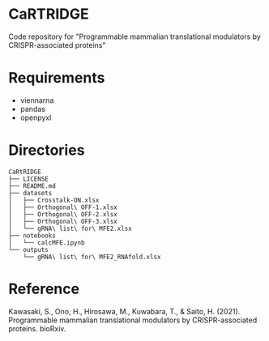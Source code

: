 # CaRTRIDGE
Code repository for "Programmable mammalian translational modulators by CRISPR-associated proteins"

# Requirements
- viennarna
- pandas 
- openpyxl

# Directories
```
CaRtRIDGE
├── LICENSE
├── README.md
├── datasets
│   ├── Crosstalk-ON.xlsx
│   ├── Orthogonal\ OFF-1.xlsx
│   ├── Orthogonal\ OFF-2.xlsx
│   ├── Orthogonal\ OFF-3.xlsx
│   └── gRNA\ list\ for\ MFE2.xlsx
├── notebooks
│   └── calcMFE.ipynb
└── outputs
    └── gRNA\ list\ for\ MFE2_RNAfold.xlsx
```


# Reference
Kawasaki, S., Ono, H., Hirosawa, M., Kuwabara, T., & Saito, H. (2021). Programmable mammalian translational modulators by CRISPR-associated proteins. bioRxiv.
